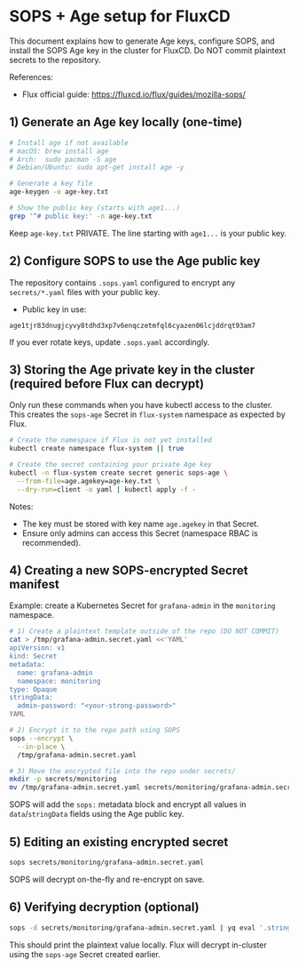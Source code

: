 # SOPS + Age setup for FluxCD

This document explains how to generate Age keys, configure SOPS, and install the SOPS Age key in the cluster for FluxCD. Do NOT commit plaintext secrets to the repository.

References:
- Flux official guide: https://fluxcd.io/flux/guides/mozilla-sops/

## 1) Generate an Age key locally (one-time)

```bash
# Install age if not available
# macOS: brew install age
# Arch:  sudo pacman -S age
# Debian/Ubuntu: sudo apt-get install age -y

# Generate a key file
age-keygen -o age-key.txt

# Show the public key (starts with age1...)
grep '^# public key:' -n age-key.txt
```

Keep `age-key.txt` PRIVATE. The line starting with `age1...` is your public key.

## 2) Configure SOPS to use the Age public key

The repository contains `.sops.yaml` configured to encrypt any `secrets/*.yaml` files with your public key.

- Public key in use:

```
age1tjr83dnugjcyvy8tdhd3xp7v6enqczetmfql6cyazen06lcjddrqt93am7
```

If you ever rotate keys, update `.sops.yaml` accordingly.

## 3) Storing the Age private key in the cluster (required before Flux can decrypt)

Only run these commands when you have kubectl access to the cluster. This creates the `sops-age` Secret in `flux-system` namespace as expected by Flux.

```bash
# Create the namespace if Flux is not yet installed
kubectl create namespace flux-system || true

# Create the secret containing your private Age key
kubectl -n flux-system create secret generic sops-age \
  --from-file=age.agekey=age-key.txt \
  --dry-run=client -o yaml | kubectl apply -f -
```

Notes:
- The key must be stored with key name `age.agekey` in that Secret.
- Ensure only admins can access this Secret (namespace RBAC is recommended).

## 4) Creating a new SOPS-encrypted Secret manifest

Example: create a Kubernetes Secret for `grafana-admin` in the `monitoring` namespace.

```bash
# 1) Create a plaintext template outside of the repo (DO NOT COMMIT)
cat > /tmp/grafana-admin.secret.yaml <<'YAML'
apiVersion: v1
kind: Secret
metadata:
  name: grafana-admin
  namespace: monitoring
type: Opaque
stringData:
  admin-password: "<your-strong-password>"
YAML

# 2) Encrypt it to the repo path using SOPS
sops --encrypt \
  --in-place \
  /tmp/grafana-admin.secret.yaml

# 3) Move the encrypted file into the repo under secrets/
mkdir -p secrets/monitoring
mv /tmp/grafana-admin.secret.yaml secrets/monitoring/grafana-admin.secret.yaml
```

SOPS will add the `sops:` metadata block and encrypt all values in `data`/`stringData` fields using the Age public key.

## 5) Editing an existing encrypted secret

```bash
sops secrets/monitoring/grafana-admin.secret.yaml
```

SOPS will decrypt on-the-fly and re-encrypt on save.

## 6) Verifying decryption (optional)

```bash
sops -d secrets/monitoring/grafana-admin.secret.yaml | yq eval '.stringData.admin-password' -
```

This should print the plaintext value locally. Flux will decrypt in-cluster using the `sops-age` Secret created earlier.
